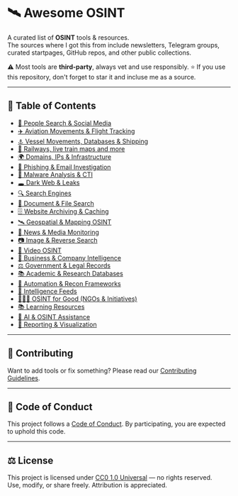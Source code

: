 # 🛰 Awesome OSINT

A curated list of **OSINT** tools & resources.  
The sources where I got this from include newsletters, Telegram groups, curated startpages, GitHub repos, and other public collections.  

⚠️ Most tools are **third-party**, always vet and use responsibly.
⭐ If you use this repository, don't forget to star it and incluse me as a source.

---

## 📖 Table of Contents

- [👤 People Search & Social Media](./docs/people-social.md)  
- [✈️ Aviation Movements & Flight Tracking](./docs/aviation.md)
- [⚓ Vessel Movements, Databases & Shipping](./docs/maritime.md)
- [🚂 Railways, live train maps and more](./docs/railways.md)  
- [🌍 Domains, IPs & Infrastructure](./docs/infra-domains.md)  
- [🎣 Phishing & Email Investigation](./docs/phishing-email.md)  
- [🦠 Malware Analysis & CTI](./docs/malware-cti.md)  
- [🕳 Dark Web & Leaks](./docs/darkweb-leaks.md)  
- [🔍 Search Engines](./docs/search-engines.md)  
- [📑 Document & File Search](./docs/document-file.md)  
- [🗄 Website Archiving & Caching](./docs/archiving-caching.md)  
- [🛰 Geospatial & Mapping OSINT](./docs/geospatial-mapping.md)  
- [📰 News & Media Monitoring](./docs/news-media.md)  
- [📷 Image & Reverse Search](./docs/image-reverse.md)  
- [🎥 Video OSINT](./docs/video-osint.md)  
- [💼 Business & Company Intelligence](./docs/business-intel.md)  
- [⚖️ Government & Legal Records](./docs/gov-legal.md)  
- [📚 Academic & Research Databases](./docs/academic.md)  
- [🤖 Automation & Recon Frameworks](./docs/automation-recon.md)  
- [📡 Intelligence Feeds](./docs/intel-feeds.md)  
- [🧑‍🤝‍🧑 OSINT for Good (NGOs & Initiatives)](./docs/osint-for-good.md)  
- [📚 Learning Resources](./docs/learning.md)  
- [🧠 AI & OSINT Assistance](./docs/ai-osint.md)  
- [📝 Reporting & Visualization](./docs/reporting-visualization.md)  

---

## 🤝 Contributing

Want to add tools or fix something? Please read our [Contributing Guidelines](./CONTRIBUTING.md).

---

## 📜 Code of Conduct

This project follows a [Code of Conduct](./CODE_OF_CONDUCT.md). By participating, you are expected to uphold this code.

---

## ⚖️ License

This project is licensed under [CC0 1.0 Universal](./LICENSE) — no rights reserved.  
Use, modify, or share freely. Attribution is appreciated.  
